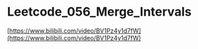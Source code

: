 # Leetcode_056_Merge_Intervals

[https://www.bilibili.com/video/BV1Pz4y1d7fW](https://www.bilibili.com/video/BV1Pz4y1d7fW)